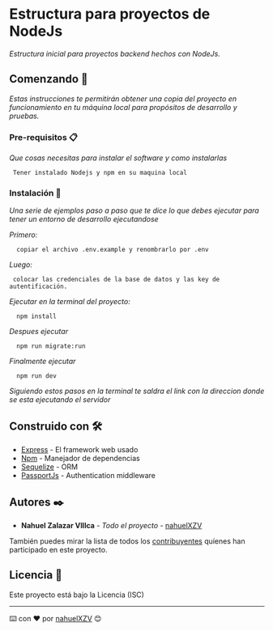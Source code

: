 # Estructura para proyectos de NodeJs

_Estructura inicial para proyectos backend hechos con NodeJs._

## Comenzando 🚀

_Estas instrucciones te permitirán obtener una copia del proyecto en funcionamiento en tu máquina local para propósitos de desarrollo y pruebas._


### Pre-requisitos 📋

_Que cosas necesitas para instalar el software y como instalarlas_

```
 Tener instalado Nodejs y npm en su maquina local
```

### Instalación 🔧

_Una serie de ejemplos paso a paso que te dice lo que debes ejecutar para tener un entorno de desarrollo ejecutandose_

_Primero:_

```
  copiar el archivo .env.example y renombrarlo por .env
```
_Luego:_

```
 colocar las credenciales de la base de datos y las key de autentificación.
```
_Ejecutar en la terminal del proyecto:_

```
  npm install
```
_Despues ejecutar_

```
  npm run migrate:run
```


_Finalmente ejecutar_

```
  npm run dev
```

_Siguiendo estos pasos en la terminal te saldra el link con la direccion donde se esta ejecutando el servidor_


## Construido con 🛠️

* [Express](https://expressjs.com/) - El framework web usado
* [Npm](https://docs.npmjs.com/) - Manejador de dependencias
* [Sequelize](https://sequelize.org/docs/v6/) - ORM
* [PassportJs](https://www.passportjs.org/docs/) - Authentication middleware 

## Autores ✒️

* **Nahuel Zalazar VIllca** - *Todo el proyecto* - [nahuelXZV](https://github.com/nahuelXZV/)

También puedes mirar la lista de todos los [contribuyentes](https://github.com/your/project/contributors) quíenes han participado en este proyecto. 

## Licencia 📄

Este proyecto está bajo la Licencia (ISC)

---
⌨️ con ❤️ por [nahuelXZV](https://github.com/nahuelXZV/) 😊
